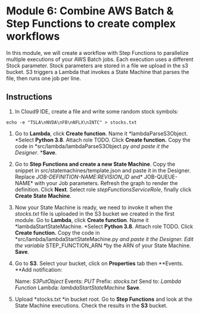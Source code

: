 # Module 6: Combine AWS Batch & Step Functions to create complex workflows

In this module, we will create a workflow with Step Functions to parallelize multiple executions of your AWS Batch jobs. Each execution uses a different Stock parameter. Stock parameters are stored in a file we upload in the s3 bucket. S3 triggers a Lambda that invokes a State Machine that parses the file, then runs one job per line.

## Instructions

1. In Cloud9 IDE, create a file and write some random stock symbols:

`echo -e "TSLA\nNVDA\nFB\nNFLX\nINTC" > stocks.txt`

1. Go to **Lambda**, click **Create function**. Name it *lambdaParseS3Object. *Select **Python 3.8**. Attach role TODO. Click **Create function.** Copy the code in *src/lambda/lambdaParseS3Object.py *and paste it the Designer*. ***Save**.

2. Go to **Step Functions **and create a new** State Machine**. Copy the snippet in src/statemachines/template.json and paste it in the Designer. Replace *JOB-DEFINITION-NAME:REVISION_ID* and* JOB-QUEUE-NAME* with your Job parameters. Refresh the graph to render the definition. Click **Next**. Select role *stepFunctionsServiceRole*, finally click **Create State Machine**.

3. Now your State Machine is ready, we need to invoke it when the *stocks.txt* file is uploaded in the S3 bucket we created in the first module. Go to **Lambda**, click **Create function**. Name it *lambdaStartStateMachine. *Select **Python 3.8**. Attach role TODO. Click **Create function.** Copy the code in *src/lambda/lambdaStartStateMachine.py *and paste it the Designer. Edit the variable* STEP_FUNCTION_ARN *by the ARN of your State Machine. **Save**.

4. Go to **S3**. Select your bucket, click on **Properties** tab then **Events. **Add notification:

    Name: *S3PutObject*
    Events: *PUT*
    Prefix: *stocks.txt*
    Send to: *Lambda Function*
    Lambda: *lambdaStartStateMachine*
    **Save**.

1. Upload *stocks.txt *in bucket root. Go to **Step Functions** and look at the State Machine executions. Check the results in the **S3** bucket.


